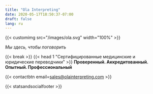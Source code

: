 ```yaml
---
title: "Ola Interpreting"
date: 2020-05-17T18:50:37-07:00
draft: false
lang: ru
---
```


{{< customimg src="/images/ola.svg" width="100%" >}}

*Мы здесь, чтобы поговорить*

{{< break >}}
{{< head 1 "Сертифицированные медицинские и юридические переводчики" >}}
**Проверенный. Аккредитованный. Опытный. Профессиональный**

{{< contactbtn email=sales@olainterpreting.com >}}

{{< statsandsocialfooter >}}
